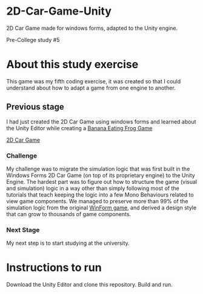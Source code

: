 # 2D-Car-Game-Unity
2D Car Game made for windows forms, adapted to the Unity engine.

Pre-College study #5

# About this study exercise
This game was my fifth coding exercise, it was created so that I could understand about how to adapt a game from one engine to another.
## Previous stage
I had just created the 2D Car Game using windows forms and learned about the Unity Editor while creating a 
[Banana Eating Frog Game](https://github.com/sergiofpaim/Banana-Eating-Frog-Game)

[2D Car Game](https://github.com/sergiofpaim/2D-Car-Game)
### Challenge 
My challenge was to migrate the simulation logic that was first built in the Windows Forms 2D Car Game (on top of its proprietary engine) to the Unity Engine.
The hardest part was to figure out how to structure the game (visual and simulation) logic in a way other than simply following most of the tutorials that teach keeping the logic into a few Mono Behaviours related to view game components.
We managed to preserve more than 99% of the simulation logic from the original [WinForm game](https://github.com/sergiofpaim/2D-Car-Game), and derived a design style that can grow to thousands of game components.

### Next Stage
My next step is to start studying at the university.

# Instructions to run
Download the Unity Editor and clone this repository.
Build and run.
